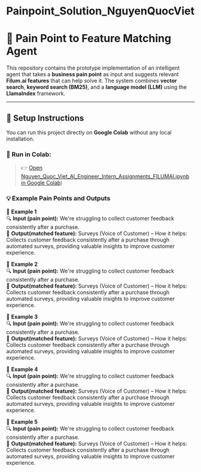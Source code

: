 # Painpoint_Solution_NguyenQuocViet
# 🧠 Pain Point to Feature Matching Agent

This repository contains the prototype implementation of an intelligent agent that takes a **business pain point** as input and suggests relevant **Filum.ai features** that can help solve it. The system combines **vector search**, **keyword search (BM25)**, and a **language model (LLM)** using the **LlamaIndex** framework.

---


## 🚀 Setup Instructions

You can run this project directly on **Google Colab** without any local installation.

### 🔗 Run in Colab:

> 👉 [Open Nguyen_Quoc_Viet_AI_Engineer_Intern_Assignments_FILUMAI.ipynb in Google Colab](https://colab.research.google.com/drive/1Na0FTwjgBIs-um-EGQL8tbGRVVcp5lyq?usp=sharing))
### 💡 Example Pain Points and Outputs
🔹 **Example 1**  
🔍 **Input (pain point):** We're struggling to collect customer feedback consistently after a purchase.  
💬 **Output(matched feature):** Surveys (Voice of Customer) – How it helps: Collects customer feedback consistently after a purchase through automated surveys, providing valuable insights to improve customer experience.  

🔹 **Example 2**  
🔍 **Input (pain point):** We're struggling to collect customer feedback consistently after a purchase.  
💬 **Output(matched feature):** Surveys (Voice of Customer) – How it helps: Collects customer feedback consistently after a purchase through automated surveys, providing valuable insights to improve customer experience.  

🔹 **Example 3**  
🔍 **Input (pain point):** We're struggling to collect customer feedback consistently after a purchase.  
💬 **Output(matched feature):** Surveys (Voice of Customer) – How it helps: Collects customer feedback consistently after a purchase through automated surveys, providing valuable insights to improve customer experience.  

🔹 **Example 4**  
🔍 **Input (pain point):** We're struggling to collect customer feedback consistently after a purchase.  
💬 **Output(matched feature):** Surveys (Voice of Customer) – How it helps: Collects customer feedback consistently after a purchase through automated surveys, providing valuable insights to improve customer experience.  

🔹 **Example 5**  
🔍 **Input (pain point):** We're struggling to collect customer feedback consistently after a purchase.  
💬 **Output(matched feature):** Surveys (Voice of Customer) – How it helps: Collects customer feedback consistently after a purchase through automated surveys, providing valuable insights to improve customer experience.  
